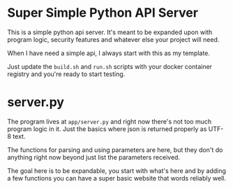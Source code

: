 # Super Simple Python API Server
This is a simple python api server. It's meant to be expanded upon with program logic, security features and whatever else your project will need.

When I have need a simple api, I always start with this as my template.

Just update the `build.sh` and `run.sh` scripts with your docker container registry and you're ready to start testing.

# server.py

The program lives at `app/server.py` and right now there's not too much program logic in it. Just the basics where json is returned properly as UTF-8 text.

The functions for parsing and using parameters are here, but they don't do anything right now beyond just list the parameters received.

The goal here is to be expandable, you start with what's here and by adding a few functions you can have a super basic website that words reliably well.